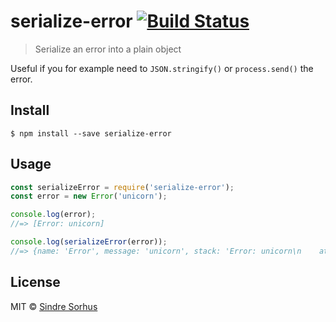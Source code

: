 # serialize-error [![Build Status](https://travis-ci.org/sindresorhus/serialize-error.svg?branch=master)](https://travis-ci.org/sindresorhus/serialize-error)

> Serialize an error into a plain object

Useful if you for example need to `JSON.stringify()` or `process.send()` the error.


## Install

```
$ npm install --save serialize-error
```


## Usage

```js
const serializeError = require('serialize-error');
const error = new Error('unicorn');

console.log(error);
//=> [Error: unicorn]

console.log(serializeError(error));
//=> {name: 'Error', message: 'unicorn', stack: 'Error: unicorn\n    at Object.<anonymous> ...'}
```


## License

MIT © [Sindre Sorhus](https://sindresorhus.com)
